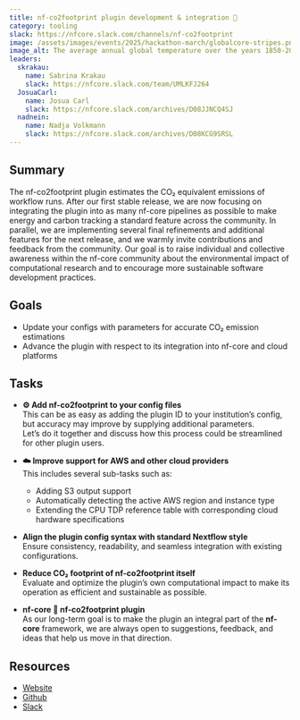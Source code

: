 ```yaml
---
title: nf-co2footprint plugin development & integration 🌱
category: tooling
slack: https://nfcore.slack.com/channels/nf-co2footprint
image: /assets/images/events/2025/hackathon-march/globalcore-stripes.png
image_alt: The average annual global temperature over the years 1850-2017, known as the 'warming stripes' figure from the [climate lab book](https://www.climate-lab-book.ac.uk/2018/warming-stripes/) website
leaders:
  skrakau:
    name: Sabrina Krakau
    slack: https://nfcore.slack.com/team/UMLKFJ264
  JosuaCarl:
    name: Josua Carl
    slack: https://nfcore.slack.com/archives/D08JJNCQ4SJ
  nadnein:
    name: Nadja Volkmann
    slack: https://nfcore.slack.com/archives/D08KCG9SRSL
---
```


## Summary

The nf-co2footprint plugin estimates the CO₂ equivalent emissions of workflow runs. After our first stable release, we are now focusing on integrating the plugin into as many nf-core pipelines as possible to make energy and carbon tracking a standard feature across the community.
In parallel, we are implementing several final refinements and additional features for the next release, and we warmly invite contributions and feedback from the community.
Our goal is to raise individual and collective awareness within the nf-core community about the environmental impact of computational research and to encourage more sustainable software development practices.

## Goals

- Update your configs with parameters for accurate CO₂ emission estimations
- Advance the plugin with respect to its integration into nf-core and cloud platforms

## Tasks

- **⚙️ Add nf-co2footprint to your config files**  
  This can be as easy as adding the plugin ID to your institution’s config, but accuracy may improve by supplying additional parameters.  
  Let’s do it together and discuss how this process could be streamlined for other plugin users.

- **☁️ Improve support for AWS and other cloud providers**  
  This includes several sub-tasks such as:
  - Adding S3 output support
  - Automatically detecting the active AWS region and instance type
  - Extending the CPU TDP reference table with corresponding cloud hardware specifications

- **Align the plugin config syntax with standard Nextflow style**  
  Ensure consistency, readability, and seamless integration with existing configurations.

- **Reduce CO₂ footprint of nf-co2footprint itself**  
  Evaluate and optimize the plugin’s own computational impact to make its operation as efficient and sustainable as possible.

- **nf-core 🤝 nf-co2footprint plugin**  
  As our long-term goal is to make the plugin an integral part of the **nf-core** framework, we are always open to suggestions, feedback, and ideas that help us move in that direction.

## Resources

- [Website](https://nextflow-io.github.io/nf-co2footprint/)
- [Github](https://github.com/nextflow-io/nf-co2footprint)
- [Slack](https://nfcore.slack.com/channels/nf-co2footprint)
